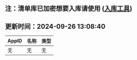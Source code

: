 ## 注：清单库已加密想要入库请使用 ([入库工具](https://github.com/BlankTMing/ManifestAutoUpdate/releases))

## 更新时间：2024-09-26 13:08:40
| AppID | 名称 | 类型  |
| :-------------------- | :----------------------------- | :----------- |
| 无 | 无 | 无 |
